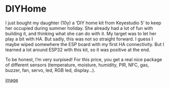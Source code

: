 # DIYHome

I just bought my daughter (10y) a ‘DIY home kit from Keyestudio 5’ to keep her occupied during summer holiday. She already had a lot of fun with building it, and thinking what she can do with it. My target was to let her play a bit with HA. But sadly, this was not so straight forward. I guess I maybe wiped somewhere the ESP board with my first HA connectivity. But I learned a lot around ESP32 with this kit, so it was positive at the end.

To be honest, I’m very surpised! For this price, you get a real nice package of different sensors (temperature, moisture, humidity, PIR, NFC, gas, buzzer, fan, servo, led, RGB led, display…).

[image](https://ueeshop.ly200-cdn.com/u_file/UPAH/UPAH808/2109/products/01/7c9636d0d8.jpg?x-oss-process=image/format,webp)

